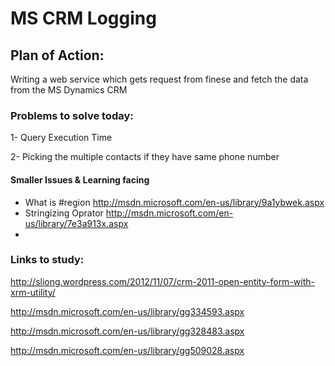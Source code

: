 # MS CRM Logging


## Plan of Action:


Writing a web service which gets request from finese and fetch the data from the MS Dynamics CRM


### Problems to solve today:


1- Query Execution Time


2- Picking the multiple contacts if they have same phone number


#### Smaller Issues & Learning facing



* What is #region <http://msdn.microsoft.com/en-us/library/9a1ybwek.aspx>
* Stringizing Oprator http://msdn.microsoft.com/en-us/library/7e3a913x.aspx
* 



### Links to study:


<http://sliong.wordpress.com/2012/11/07/crm-2011-open-entity-form-with-xrm-utility/>





<http://msdn.microsoft.com/en-us/library/gg334593.aspx>





<http://msdn.microsoft.com/en-us/library/gg328483.aspx>





<http://msdn.microsoft.com/en-us/library/gg509028.aspx>




